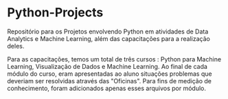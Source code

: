 # Python-Projects
Repositório para os Projetos envolvendo Python em atividades de Data Analytics e Machine Learning, além das capacitações para a realização deles.

Para as capacitações, temos um total de três cursos : Python para Machine Learning, Visualização de Dados e Machine Learning. Ao final de cada módulo do curso, eram apresentadas ao aluno situações problemas que deveriam ser resolvidas através das "Oficinas". Para fins de medição de conhecimento, foram adicionados apenas esses arquivos por módulo. 
